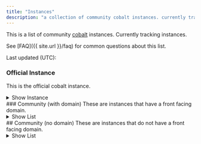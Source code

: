 ```yaml
---
title: "Instances"
description: "a collection of community cobalt instances. currently tracking <instance-count> instances."
---
```

This is a list of community [cobalt](https://github.com/imputnet/cobalt) instances. Currently tracking <instance-count> instances.

See [FAQ]({{ site.url }}/faq) for common questions about this list.

Last updated (UTC): <time>

### Official Instance
This is the official cobalt instance.
<details>
<summary>Show Instance</summary>
<official-table>
</details>
### Community (with domain)
These are instances that have a front facing domain.
<details>
<summary>Show List</summary>
<main-table>
</details>
## Community (no domain)
These are instances that do not have a front facing domain.
<details>
<summary>Show List</summary>
<other-table>
</details>